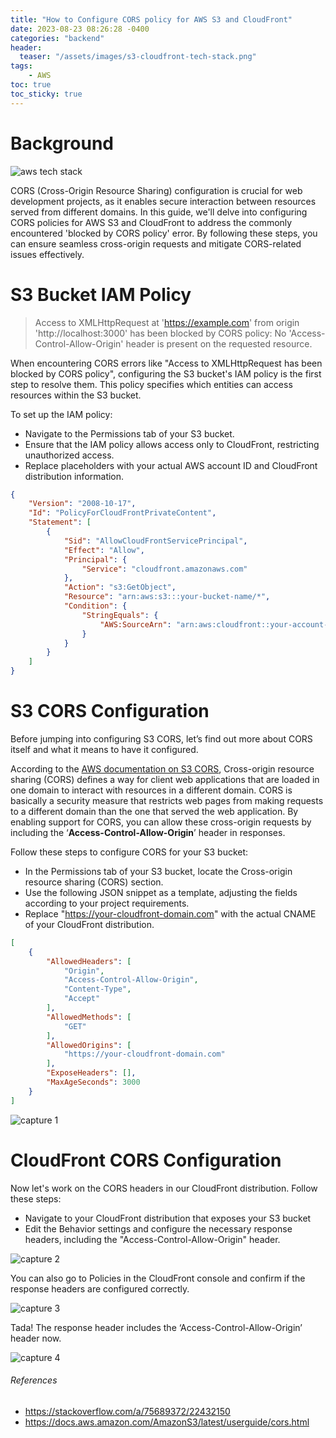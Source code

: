```yaml
---
title: "How to Configure CORS policy for AWS S3 and CloudFront"
date: 2023-08-23 08:26:28 -0400
categories: "backend"
header:
  teaser: "/assets/images/s3-cloudfront-tech-stack.png"
tags:
    - AWS
toc: true
toc_sticky: true
---
```


# Background

![aws tech stack](/assets/images/s3-cloudfront-tech-stack.png)

CORS (Cross-Origin Resource Sharing) configuration is crucial for web development projects, as it enables secure interaction between resources served from different domains. In this guide, we'll delve into configuring CORS policies for AWS S3 and CloudFront to address the commonly encountered 'blocked by CORS policy' error. By following these steps, you can ensure seamless cross-origin requests and mitigate CORS-related issues effectively.

# S3 Bucket IAM Policy

> Access to XMLHttpRequest at 'https://example.com' from origin 'http://localhost:3000' has been blocked by CORS policy: No 'Access-Control-Allow-Origin' header is present on the requested resource.

When encountering CORS errors like "Access to XMLHttpRequest has been blocked by CORS policy", configuring the S3 bucket's IAM policy is the first step to resolve them. This policy specifies which entities can access resources within the S3 bucket.

To set up the IAM policy:
- Navigate to the Permissions tab of your S3 bucket.
- Ensure that the IAM policy allows access only to CloudFront, restricting unauthorized access.
- Replace placeholders with your actual AWS account ID and CloudFront distribution information.

```json
{
    "Version": "2008-10-17",
    "Id": "PolicyForCloudFrontPrivateContent",
    "Statement": [
        {
            "Sid": "AllowCloudFrontServicePrincipal",
            "Effect": "Allow",
            "Principal": {
                "Service": "cloudfront.amazonaws.com"
            },
            "Action": "s3:GetObject",
            "Resource": "arn:aws:s3:::your-bucket-name/*",
            "Condition": {
                "StringEquals": {
                    "AWS:SourceArn": "arn:aws:cloudfront::your-account-id:distribution/your-distribution-id"
                }
            }
        }
    ]
}
```

# S3 CORS Configuration

Before jumping into configuring S3 CORS, let’s find out more about CORS itself and what it means to have it configured.

According to the [AWS documentation on S3 CORS](https://docs.aws.amazon.com/AmazonS3/latest/userguide/cors.html), Cross-origin resource sharing (CORS) defines a way for client web applications that are loaded in one domain to interact with resources in a different domain. CORS is basically a security measure that restricts web pages from making requests to a different domain than the one that served the web application. By enabling support for CORS, you can allow these cross-origin requests by including the ‘**Access-Control-Allow-Origin**’ header in responses.

Follow these steps to configure CORS for your S3 bucket:
- In the Permissions tab of your S3 bucket, locate the Cross-origin resource sharing (CORS) section.
- Use the following JSON snippet as a template, adjusting the fields according to your project requirements.
- Replace "https://your-cloudfront-domain.com" with the actual CNAME of your CloudFront distribution.


```json
[
    {
        "AllowedHeaders": [
            "Origin",
            "Access-Control-Allow-Origin",
            "Content-Type",
            "Accept"
        ],
        "AllowedMethods": [
            "GET"
        ],
        "AllowedOrigins": [
            "https://your-cloudfront-domain.com"
        ],
        "ExposeHeaders": [],
        "MaxAgeSeconds": 3000
    }
]
```

![capture 1](/assets/images/s3-cloudfront-1.png)

# CloudFront CORS Configuration

Now let's work on the CORS headers in our CloudFront distribution. Follow these steps:

- Navigate to your CloudFront distribution that exposes your S3 bucket
- Edit the Behavior settings and configure the necessary response headers, including the "Access-Control-Allow-Origin" header.

![capture 2](/assets/images/s3-cloudfront-2.png)

You can also go to Policies in the CloudFront console and confirm if the response headers are configured correctly.

![capture 3](/assets/images/s3-cloudfront-3.png)

Tada! The response header includes the ‘Access-Control-Allow-Origin’ header now.

![capture 4](/assets/images/s3-cloudfront-4.png)


###### References
- https://stackoverflow.com/a/75689372/22432150
- https://docs.aws.amazon.com/AmazonS3/latest/userguide/cors.html